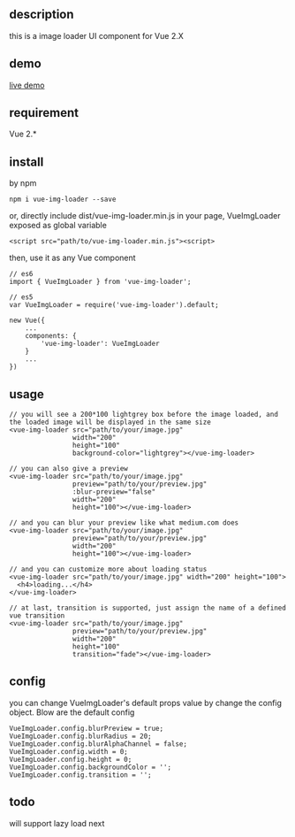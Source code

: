## description

this is a image loader UI component for Vue 2.X

## demo

[live demo][1]

## requirement

Vue 2.*

## install

by npm

```
npm i vue-img-loader --save
```

or, directly include dist/vue-img-loader.min.js in your page, VueImgLoader exposed as global variable

```
<script src="path/to/vue-img-loader.min.js"><script>
```

then, use it as any Vue component

```
// es6
import { VueImgLoader } from 'vue-img-loader';

// es5
var VueImgLoader = require('vue-img-loader').default;

new Vue({
    ...
    components: {
        'vue-img-loader': VueImgLoader
    }
    ...
})
```

## usage

```
// you will see a 200*100 lightgrey box before the image loaded, and the loaded image will be displayed in the same size
<vue-img-loader src="path/to/your/image.jpg"
                width="200"
                height="100"
                background-color="lightgrey"></vue-img-loader>

// you can also give a preview
<vue-img-loader src="path/to/your/image.jpg"
                preview="path/to/your/preview.jpg"
                :blur-preview="false"
                width="200"
                height="100"></vue-img-loader>

// and you can blur your preview like what medium.com does
<vue-img-loader src="path/to/your/image.jpg"
                preview="path/to/your/preview.jpg"
                width="200"
                height="100"></vue-img-loader>

// and you can customize more about loading status
<vue-img-loader src="path/to/your/image.jpg" width="200" height="100">
  <h4>loading...</h4>
</vue-img-loader>

// at last, transition is supported, just assign the name of a defined vue transition
<vue-img-loader src="path/to/your/image.jpg"
                preview="path/to/your/preview.jpg"
                width="200"
                height="100"
                transition="fade"></vue-img-loader>
```

## config

you can change VueImgLoader's default props value by change the config object. Blow are the default config

```
VueImgLoader.config.blurPreview = true;
VueImgLoader.config.blurRadius = 20;
VueImgLoader.config.blurAlphaChannel = false;
VueImgLoader.config.width = 0;
VueImgLoader.config.height = 0;
VueImgLoader.config.backgroundColor = '';
VueImgLoader.config.transition = '';
```

## todo

will support lazy load next



[1]: http://demo.jackyang.me/vue-img-loader/index.html
